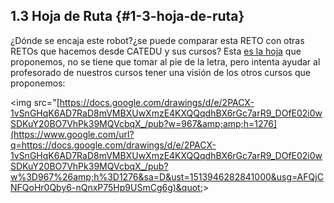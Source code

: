## 1.3 Hoja de Ruta {#1-3-hoja-de-ruta}

¿Dónde se encaja este robot?¿se puede comparar esta RETO con otras RETOs que hacemos desde CATEDU y sus cursos? Esta [es la hoja](https://www.google.com/url?q=https://docs.google.com/drawings/d/e/2PACX-1vSnGHqK6AD7RaD8mVMBXUwXmzE4KXQQqdhBX6rGc7arR9_DOfE02i0wSDKuY20BO7VhPk39MQVcbqX_/pub?w%3D967%26h%3D1276&sa=D&ust=1513946282840000&usg=AFQjCNHkGuiM84lJ2wwR-rfHq2k9s0PxDA) que proponemos, no se tiene que tomar al pie de la letra, pero intenta ayudar al profesorado de nuestros cursos tener una visión de los otros cursos que proponemos:

&lt;img src=&quot;[https://docs.google.com/drawings/d/e/2PACX-1vSnGHqK6AD7RaD8mVMBXUwXmzE4KXQQqdhBX6rGc7arR9_DOfE02i0wSDKuY20BO7VhPk39MQVcbqX_/pub?w=967&amp;amp;h=1276](https://www.google.com/url?q=https://docs.google.com/drawings/d/e/2PACX-1vSnGHqK6AD7RaD8mVMBXUwXmzE4KXQQqdhBX6rGc7arR9_DOfE02i0wSDKuY20BO7VhPk39MQVcbqX_/pub?w%3D967%26amp;h%3D1276&sa=D&ust=1513946282841000&usg=AFQjCNFQoHr0Qby6-nQnxP75Hp9USmCg6g)&quot;&gt;